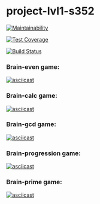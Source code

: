 # project-lvl1-s352
[![Maintainability](https://api.codeclimate.com/v1/badges/9c144fcbd1360013890d/maintainability)](https://codeclimate.com/github/mpokrovsky/project-lvl1-s352/maintainability)

[![Test Coverage](https://api.codeclimate.com/v1/badges/9c144fcbd1360013890d/test_coverage)](https://codeclimate.com/github/mpokrovsky/project-lvl1-s352/test_coverage)

[![Build Status](https://travis-ci.org/mpokrovsky/project-lvl1-s352.svg?branch=master)](https://travis-ci.org/mpokrovsky/project-lvl1-s352)

### Brain-even game:

[![asciicast](https://asciinema.org/a/228619.png)](https://asciinema.org/a/228619)

### Brain-calc game:

[![asciicast](https://asciinema.org/a/2WpkNg4m71xwRxNP9hVUdoHMC.png)](https://asciinema.org/a/2WpkNg4m71xwRxNP9hVUdoHMC)

### Brain-gcd game:

[![asciicast](https://asciinema.org/a/1NsfTw7WQi3OVHR598Fxp1HHw.png)](https://asciinema.org/a/1NsfTw7WQi3OVHR598Fxp1HHw)

### Brain-progression game:

[![asciicast](https://asciinema.org/a/yxsp5tXP0x4MJr9n4rrstQomh.png)](https://asciinema.org/a/yxsp5tXP0x4MJr9n4rrstQomh)

### Brain-prime game:

[![asciicast](https://asciinema.org/a/PLOBVtX509aFXmsO9ofWFheZU.png)](https://asciinema.org/a/PLOBVtX509aFXmsO9ofWFheZU)
